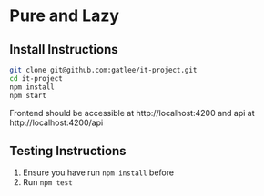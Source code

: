 # Pure and Lazy

## Install Instructions

``` sh
git clone git@github.com:gatlee/it-project.git
cd it-project
npm install
npm start
```

Frontend should be accessible at http://localhost:4200 and api at http://localhost:4200/api

## Testing Instructions
1. Ensure you have run `npm install` before
2. Run `npm test`




